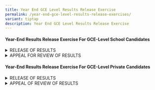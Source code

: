 ```yaml
---
title: Year End GCE Level Results Release Exercise
permalink: /year-end-gce-level-results-release-exercises/
variant: tiptap
description: Year End GCE Level Results Release Exercise
---
```

<h4><strong>Year-End Results Release Exercise For GCE-Level School Candidates</strong></h4>
<div data-type="detailGroup" class="isomer-accordion isomer-accordion-white">
<details class="isomer-details">
<summary>RELEASE OF RESULTS</summary>
<div data-type="detailsContent" class="isomer-details-content">
<p></p>
<p>The date of the Year-End results release exercise for your examinations
will be announced by your schools closer to the date of the exercise each
year. Prior to the announcement, you can refer to the tentative dates of
the exercise on&nbsp;<a href="/important-dates-for-candidates" rel="noopener nofollow" target="_blank">SEAB's website</a>.</p>
<p></p>
<p>You are to return to your school on the day of the release of the results
to collect your results.
<br>
<br>If you are unavailable on the day of the results release, please appoint
a proxy and inform your school in advance of the arrangement.</p>
</div>
</details>
<details class="isomer-details">
<summary>APPEAL FOR REVIEW OF RESULTS</summary>
<div data-type="detailsContent" class="isomer-details-content">
<p></p>
<p>You may appeal for a review of your results during the specified appeal
period&nbsp;through your school.</p>
<p></p>
<p>You will be notified of the appeal fee for each subject during each year's
results release exercise. All appeal fees are inclusive of GST. The appeal
is for the review of the marking of the scripts and a full clerical re-check.</p>
<p></p>
<p>Your appeal application would be submitted to SEAB for processing once
you have made the payment successfully.</p>
<p></p>
<p><strong>Note:</strong> Applications submitted after the appeal deadline
will not be accepted.</p>
<p></p>
<p><strong>Appeal Outcome</strong>
</p>
<p>You will receive the appeal outcome letter through your school by the
specified deadline. No report on your performance in the examination will
be provided.</p>
<p>If you have any clarifications, please contact your school.</p>
</div>
</details>
</div>
<h4><strong>Year-End Results Release Exercise For GCE-Level Private Candidates</strong></h4>
<div data-type="detailGroup" class="isomer-accordion isomer-accordion-white">
<details class="isomer-details">
<summary>RELEASE OF RESULTS</summary>
<div data-type="detailsContent" class="isomer-details-content">
<p></p>
<p>The date of the Year-End results release exercise for your examinations
will be announced closer to the date of the exercise each year. Prior to
the announcement, you can refer to the tentative dates of the exercise
on&nbsp;<a href="/important-dates-for-candidates" rel="noopener nofollow" target="_blank">SEAB's website</a>.</p>
<p></p>
<p>You will receive your examination certificate if you have obtained at
least one Pass grade on one or more subjects. You can refer to this&nbsp;
<a href="/examination-certificates-private-candidates/" rel="noopener nofollow" target="_blank">link</a>&nbsp;for more information on the eligibility to receive an examination
certificate.</p>
<p></p>
<p>Your examination certificates will be delivered via registered mail within
one (1) month from the date of the release of the results, to&nbsp;the
address that you had provided to SEAB.</p>
<p></p>
<p>You can also view your examination results online via <a href="https://myexams.seab.gov.sg/" rel="noopener noreferrer nofollow" target="_blank"><u>SEAB’s Candidates Portal</u></a>&nbsp;during
the specified period.</p>
<p>&nbsp;</p>
<p>You may access the portal using the credentials that you used to create
your account during your examination registration. If you have forgotten
your login credentials, you may refer to this set of <a href="https://myexams.seab.gov.sg/faq" rel="noopener noreferrer nofollow" target="_blank"><u>FAQs</u></a>.</p>
</div>
</details>
<details class="isomer-details">
<summary>APPEAL OF REVIEW OF RESULTS</summary>
<div data-type="detailsContent" class="isomer-details-content">
<p>
<br>You may appeal for a review of your results during the specified appeal
period<strong>&nbsp;</strong>through <a href="https://myexams.seab.gov.sg/" rel="noopener noreferrer nofollow" target="_blank"><u>SEAB’s Candidates Portal</u></a><strong>.</strong>
<br>
</p>
<p>You will be notified of the appeal fee for each subject during each year's
results release exercise.&nbsp; All appeal fees are inclusive of GST. The
appeal is for the review of the marking of the scripts and a full clerical
re-check.
<br>
</p>
<p>Your appeal application would be submitted to SEAB for processing once
you have made the payment successfully.
<br>
</p>
<p>You will need to make payment via either of these e-payment options:</p>
<ol data-tight="true" class="tight">
<li>
<p>PayNow</p>
</li>
<li>
<p>eNets (Credit/ Debit)
<br>
</p>
</li>
</ol>
<p><strong>Note:</strong>&nbsp;Applications submitted after the appeal deadline
will not be accepted.
<br>
</p>
<p><strong>Appeal Outcome</strong>
</p>
<p>You will receive the appeal outcome letter via email by the specified
deadline. No report on your performance in the examination will be provided.</p>
</div>
</details>
</div>
<p></p>